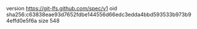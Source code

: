 version https://git-lfs.github.com/spec/v1
oid sha256:c63838eae93d7652fdbe144556d66edc3edda4bbd593533b973b94effd0e5f6a
size 548
